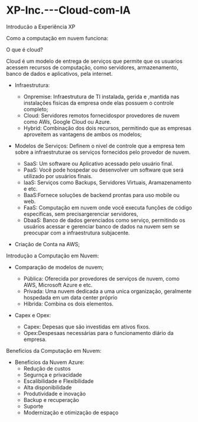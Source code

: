# XP-Inc.---Cloud-com-IA

Introducão a Experiência XP

Como a computação em nuvem funciona:

O que é cloud?

Cloud é um modelo de entrega de serviços que permite que os usuarios acessem recursos de computação, como servidores, armazenamento, banco de dados e aplicativos, pela internet.
  
- Infraestrutura:
  - Onpremise: Infraestrutura de TI instalada, gerida e ,mantida nas instalações fisicas da empresa onde elas possuem o controle completo;
  - Cloud: Servidores remotos fornecidospor provedores de nuvem como AWs, Google Cloud ou Azure. 
  - Hybrid: Combinação dos dois recursos, permitindo que as empresas aproveitem as vantagens de ambos os modelos;
    
- Modelos de Serviços: Definem o nivel de controle que a empresa tem sobre a infraestruturae os serviços fornecidos pelo provedor de nuvem.
  - SaaS: Um software ou Aplicativo acessado pelo usuário final.
  - PaaS: Você pode hospedar ou desenvolver um software que será utilizado por usuários finais.
  - IaaS: Serviços como Backups, Servidores Virtuais, Aramazenamento e etc.
  - BaaS:Fornece soluções de backend prontas para uso mobile ou web.
  - FaaS: Computação em nuvem onde você executa funções de código especificas, sem precisargerenciar servidores,
  - DbaaS: Banco de dados gerenciados como serviço, permitindo os usuários acessar e gerenciar banco de dados na nuvem sem se preocupar com a infraestrutura subjacente.
  
- Criação de Conta na AWS;

Introdução a Computação em Nuvem:

- Comparação de modelos de nuvem;
  - Pública: Oferecida por provedores de serviços de nuvem, como AWS, Microsoft Azure e etc.
  - Privada: Uma nuvem dedicada a uma unica organização, geralmente hospedada em um data center próprio
  - Híbrida: Combina os dois elementos.
  
- Capex e Opex:
  - Capex: Depesas que são investidas em ativos fixos.
  - Opex:Despesaas necessárias para o funcionamento diário da empresa. 

Beneficios da Computação em Nuvem:

 - Beneficios da Nuvem Azure:
    - Redução de custos
    - Segurnça e privacidade
    - Escalibilidade e Flexibilidade
    - Alta disponibilidade
    - Produtividade e inovação
    - Backup e recuperação
    - Suporte
    - Modernização e otimização de espaço
      
  
